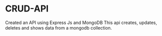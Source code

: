# CRUD-API
Created an API using Express Js and MongoDB
This api creates, updates, deletes and shows data from a mongodb collection.
